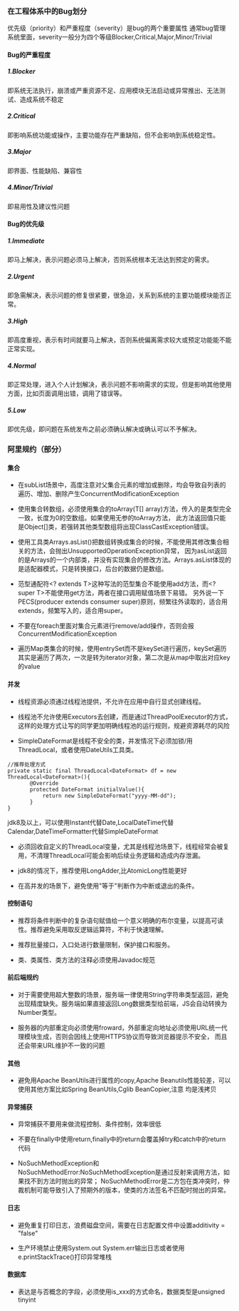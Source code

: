 ### 在工程体系中的Bug划分
优先级（priority）和严重程度（severity）是bug的两个重要属性
通常bug管理系统里面，severity一般分为四个等级Blocker,Critical,Major,Minor/Trivial

#### Bug的严重程度

##### 1.Blocker
即系统无法执行，崩溃或严重资源不足、应用模块无法启动或异常推出、无法测试、造成系统不稳定

##### 2.Critical
即影响系统功能或操作，主要功能存在严重缺陷，但不会影响到系统稳定性。

##### 3.Major
即界面、性能缺陷、兼容性

##### 4.Minor/Trivial
即易用性及建议性问题

#### Bug的优先级    
##### 1.Immediate
即马上解决，表示问题必须马上解决，否则系统根本无法达到预定的需求。

##### 2.Urgent
即急需解决，表示问题的修复很紧要，很急迫，关系到系统的主要功能模块能否正常。

##### 3.High
即高度重视，表示有时间就要马上解决，否则系统偏离需求较大或预定功能能不能正常实现。

##### 4.Normal
即正常处理，进入个人计划解决，表示问题不影响需求的实现，但是影响其他使用方面，比如页面调用出错，调用了错误等。

##### 5.Low
即优先级，即问题在系统发布之前必须确认解决或确认可以不予解决。

### 阿里规约（部分）
#### 集合
* 在subList场景中，高度注意对父集合元素的增加或删除，均会导致自列表的遍历、增加、删除产生ConcurrentModificationException

* 使用集合转数组，必须使用集合的toArray(T[] array)方法，传入的是类型完全一致，长度为0的空数组。如果使用无参的toArray方法，
此方法返回值只能是Object[]类，若强转其他类型数组将出现ClassCastException错误。

* 使用工具类Arrays.asList()把数组转换成集合的时候，不能使用其修改集合相关的方法，会抛出UnsupportedOperationException异常，
因为asList返回的是Arrays的一个内部类，并没有实现集合的修改方法。Arrays.asList体现的是适配器模式，只是转换接口，后台的数据仍是数组。

* 范型通配符<? extends T>这种写法的范型集合不能使用add方法，而<? super T>不能使用get方法，两者在接口调用赋值场景下易错。
另外说一下PECS(producer extends consumer super)原则，频繁往外读取的，适合用extends，频繁写入的，适合用super。

* 不要在foreach里面对集合元素进行remove/add操作，否则会报ConcurrentModificationException

* 遍历Map类集合的时候，使用entrySet而不是keySet进行遍历，keySet遍历其实是遍历了两次，一次是转为iterator对象，第二次是从map中取出对应key的value

#### 并发
* 线程资源必须通过线程池提供，不允许在应用中自行显式创建线程。

* 线程池不允许使用Executors去创建，而是通过ThreadPoolExecutor的方式，这样的处理方式让写的同学更加明确线程池的运行规则，规避资源耗尽的风险

* SimpleDateFormat是线程不安全的类，并发情况下必须加锁/用ThreadLocal，或者使用DateUtils工具类。
```
//推荐处理方式
private static final ThreadLocal<DateFormat> df = new ThreadLocal<DateFormat>(){
       @Override
       protected DateFormat initialValue(){
           return new SimpleDateFormat("yyyy-MM-dd");
       }
}
```
jdk8及以上，可以使用Instant代替Date,LocalDateTime代替Calendar,DateTimeFormatter代替SimpleDateFormat

* 必须回收自定义的ThreadLocal变量，尤其是线程池场景下，线程经常会被复用，不清理ThreadLocal可能会影响后续业务逻辑和造成内存泄漏。

* jdk8的情况下，推荐使用LongAdder,比AtomicLong性能更好

* 在高并发的场景下，避免使用"等于"判断作为中断或退出的条件。

#### 控制语句
* 推荐将条件判断中的复杂语句赋值给一个意义明确的布尔变量，以提高可读性。推荐避免采用取反逻辑运算符，不利于快速理解。

* 推荐批量接口，入口处进行数量限制，保护接口和服务。

* 类、类属性、类方法的注释必须使用Javadoc规范

#### 前后端规约
* 对于需要使用超大整数的场景，服务端一律使用String字符串类型返回，避免出现精度缺失。服务端如果直接返回Long数据类型给前端，JS会自动转换为Number类型。

* 服务器的内部重定向必须使用froward，外部重定向地址必须使用URL统一代理模块生成，否则会因线上使用HTTPS协议而导致浏览器提示不安全，
而且还会带来URL维护不一致的问题

#### 其他
* 避免用Apache BeanUtils进行属性的copy,Apache Beanutils性能较差，可以使用其他方案比如Spring BeanUtils,Cglib BeanCopier,注意
均是浅拷贝

#### 异常捕获
* 异常捕获不要用来做流程控制、条件控制，效率很低

* 不要在finally中使用return,finally中的return会覆盖掉try和catch中的return代码

* NoSuchMethodException和NoSuchMethodError:NoSuchMethodException是通过反射来调用方法，如果找不到方法时抛出的异常；
NoSuchMethodError是二方包在类冲突时，仲裁机制可能导致引入了预期外的版本，使类的方法签名不匹配时抛出的异常。

#### 日志
* 避免重复打印日志，浪费磁盘空间，需要在日志配置文件中设置additivity = "false"

* 生产环境禁止使用System.out System.err输出日志或者使用e.printStackTrace()打印异常堆栈

#### 数据库
* 表达是与否概念的字段，必须使用is_xxx的方式命名，数据类型是unsigned tinyint


